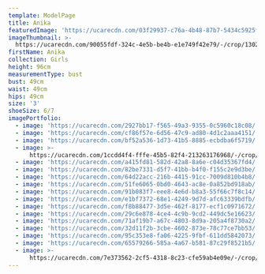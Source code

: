 ```yaml
---
template: ModelPage
title: Anika
featuredImage: 'https://ucarecdn.com/03f29937-c76a-4b48-87b7-5434c5925fd6/'
imageThumbnail: >-
  https://ucarecdn.com/90055fdf-324c-4e5b-be4b-e1e749f42e79/-/crop/1302x1722/189,35/-/preview/
firstName: Anika
collection: Girls
height: 96cm
measurementType: bust
bust: 49cm
waist: 49cm
hips: 49cm
size: '3'
shoeSize: 6/7
imagePortfolio:
  - image: 'https://ucarecdn.com/2927bb17-f565-49a3-9355-0c5960c18c08/'
  - image: 'https://ucarecdn.com/cf86f57e-6d56-47c9-ad80-4d1c2aaa4151/'
  - image: 'https://ucarecdn.com/bf52a536-1d73-41b5-8885-ecbdba6f5719/'
  - image: >-
      https://ucarecdn.com/1ccdd4f4-fffe-45b5-82f4-213263176968/-/crop/1104x1352/396,76/-/preview/
  - image: 'https://ucarecdn.com/a415fd81-582d-42a8-8a6e-c04d35367fd4/'
  - image: 'https://ucarecdn.com/82be7331-d5f7-41bb-b4f0-f155c2e9d3be/'
  - image: 'https://ucarecdn.com/64d22acc-216b-4415-91cc-7009d810b4b8/'
  - image: 'https://ucarecdn.com/51fe6065-0bd0-4643-ac8e-0a852bd918ab/'
  - image: 'https://ucarecdn.com/91b083f7-eee8-4e6d-b8a3-55f66c7f8c14/'
  - image: 'https://ucarecdn.com/e1bf7372-68e1-4249-9d7d-afc63339bdfb/'
  - image: 'https://ucarecdn.com/f8b88477-3d5e-462f-8177-ecf1c0971672/'
  - image: 'https://ucarecdn.com/29c6e878-4ce4-4c9b-9cd2-449dc5e16623/'
  - image: 'https://ucarecdn.com/71af19b7-a67c-4803-8d9a-205a4f8730a2/'
  - image: 'https://ucarecdn.com/32d11f2b-3cbe-4602-873e-78c77ce7bb53/'
  - image: 'https://ucarecdn.com/95c353e8-fa06-4225-9fbf-611dd5842073/'
  - image: 'https://ucarecdn.com/65579266-585a-4a67-b581-87c29f8521b5/'
  - image: >-
      https://ucarecdn.com/7e373562-2cf5-4318-8c23-cfe59ab4e09e/-/crop/8375x5488/0,95/-/preview/
---
```


